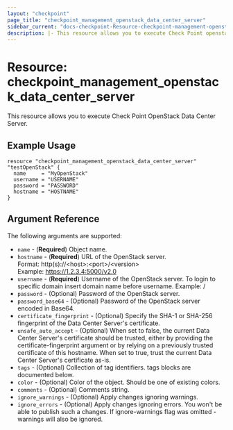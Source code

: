 ```yaml
---
layout: "checkpoint"
page_title: "checkpoint_management_openstack_data_center_server"
sidebar_current: "docs-checkpoint-Resource-checkpoint-management-openstack-data-center-server"
description: |- This resource allows you to execute Check Point openstack data center server.
---
```


# Resource: checkpoint_management_openstack_data_center_server

This resource allows you to execute Check Point OpenStack Data Center Server.

## Example Usage

```hcl
resource "checkpoint_management_openstack_data_center_server" "testOpenStack" {
  name     = "MyOpenStack"
  username = "USERNAME"
  password = "PASSWORD"
  hostname = "HOSTNAME"
}
```

## Argument Reference

The following arguments are supported:

* `name` - (**Required**) Object name.
* `hostname` - (**Required**) URL of the OpenStack server. <br>Format: http(s):\//\<host\>:\<port\>/\<version\><br>Example: https://1.2.3.4:5000/v2.0
* `username` - (**Required**) Username of the OpenStack server. To login to specific domain insert domain name before username. Example: <domain>/<username>
* `password` - (Optional)  Password of the OpenStack server.
* `password_base64` - (Optional) Password of the OpenStack server encoded in Base64.
* `certificate_fingerprint` - (Optional) Specify the SHA-1 or SHA-256 fingerprint of the Data Center Server's certificate.
* `unsafe_auto_accept` - (Optional) When set to false, the current Data Center Server's certificate should be trusted, either by providing the certificate-fingerprint argument or by relying on a previously trusted certificate of this hostname. When set to true, trust the current Data Center Server's certificate as-is.
* `tags` - (Optional) Collection of tag identifiers. tags blocks are documented below.
* `color` - (Optional) Color of the object. Should be one of existing colors.
* `comments` - (Optional) Comments string.
* `ignore_warnings` - (Optional) Apply changes ignoring warnings.
* `ignore_errors` - (Optional) Apply changes ignoring errors. You won't be able to publish such a changes. If ignore-warnings flag was omitted - warnings will also be ignored.
